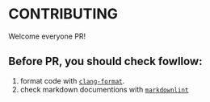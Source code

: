 # CONTRIBUTING

Welcome everyone PR!

## Before PR, you should check fowllow:

1. format code with [`clang-format`](https://clang.llvm.org/docs/ClangFormat.html).
2. check markdown documentions with [`markdownlint`](https://github.com/DavidAnson/vscode-markdownlint)
